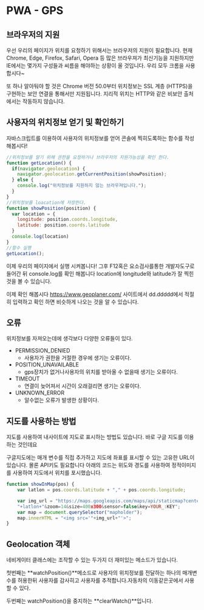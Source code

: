 # PWA - GPS

## 브라우저의 지원

우선 우리의 페이지가 위치를 요청하기 위해서는 브라우저의 지원이 필요합니다. 현재 Chrome, Edge, Firefox, Safari, Opera 등 많은 브라우져가 최신기능을 지원하지만 IE에서는 몇가지 구성들과 씨름을 해야하는 상황이 올 것입니다. 우리 모두 크롬을 사용합시다~

또 하나 알아둬야 할 것은 Chrome 버전 50.0부터 위치정보는 SSL 계층 (HTTPS)을 구현하는 보안 연결을 통해서만 지원됩니다. 지리적 위치는 HTTP와 같은 비보안 출처에서는 작동하지 않습니다. 



## 사용자의 위치정보 얻기 및 확인하기

자바스크립트를 이용하여 사용자의 위치정보를 얻어 콘솔에 찍히도록하는 함수를 작성해봅시다!

```javascript
//위치정보를 알기 위해 권한을 요청하거나 브라우저의 지원가능성을 확인 한다.
function getLocation() {
  if(navigator.geolocation) {
    navigator.geolocation.getCurrentPosition(showPosition);
  } else {
    console.log("위치정보를 지원하지 않는 브라우져입니다.");
  }
}
//위치정보를 loacation에 저장한다. 
function showPosition(position) {
  var location = {
    longitude: position.coords.longitude,
    latitude: position.coords.latitude
  }
  console.log(location)
}
//함수 실행
getLocation();
```



이제 우리의 페이지에서 실행 시켜봅니다! 그후 F12혹은 요소검사를통한 개발자도구로 들어간 뒤 console.log를 확인 해봅니다 location에 longitude와 latitude가 잘 찍힌 것을 볼 수 있습니다.

이제 확인 해봅시다 https://www.geoplaner.com/ 사이트에서 dd.ddddd에서 적절히 입력하고 확인 하면 비슷하게 나오는 것을 알 수 있습니다.



## 오류

위치정보를 자져오는데에 생각보다 다양한 오류들이 있다.

* PERMISSION_DENIED
  * 사용자가 권한을 거절한 경우에 생기는 오류이다.
* POSITION_UNAVAILABLE
  * gps장치가 없거나사용자의 위치를 받아올 수 없을때 생기는 오류이다.
* TIMEOUT
  * 연결이 늦어져서 시간이 오래걸리면 생기는 오류이다.
* UNKNOWN_ERROR
  * 알수없는 오류가 발생한 상황이다.



## 지도를 사용하는 방법

지도를 사용하여 내사이트에 지도로 표시하는 방법도 있습니다. 바로 구글 지도를 이용하는 것인데요

구글지도에는 매개 변수를 직접 추가하고 지도에 좌표를 표시할 수 있는 고유한 URL이 있습니다.  몰론 API키도 필요합니다 아래의 코드는 위도와 경도를 사용하여 정적이미지를 사용하여 지도에서 위치를 포시했습니다.

```javascript
function showInMap(pos) {
    var latlon = pos.coords.latitude + "," + pos.coords.longitude;

    var img_url = "https://maps.googleapis.com/maps/api/staticmap?center=
    "+latlon+"&zoom=14&size=400x300&sensor=false&key=YOUR_:KEY";
    var map = document.querySelector("mapholder");
    map.innerHTML = "<img src='"+img_url+"'>";
}
```



## Geolocation 객체

네비게이터 클래스에는 조작할 수 있는 두가지 더 재미있는 메소드가 있습니다. 

첫번째는 **watchPosition()**메소드로 사용자의 위치정보를 전달하는 하나의 매개변수를 허용한뒤 사용자를 감사히고 사용자를 추적합니다.자동차의 이동같은곳에서 사용할 수 있다.

두번째는 watchPosition()을 중지하는 **clearWatch()**입니다. 



